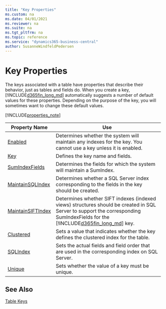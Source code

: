 ```yaml
---
title: "Key Properties"
ms.custom: na
ms.date: 04/01/2021
ms.reviewer: na
ms.suite: na
ms.tgt_pltfrm: na
ms.topic: reference
ms.service: "dynamics365-business-central"
author: SusanneWindfeldPedersen
---
```


# Key Properties

The keys associated with a table have properties that describe their behavior, just as tables and fields do. When you create a key, [!INCLUDE[d365fin_long_md](../includes/d365fin_long_md.md)] automatically suggests a number of default values for these properties. Depending on the purpose of the key, you will sometimes want to change these default values.  

[!INCLUDE[properties_note](../includes/properties_note.md)]

|Property Name|Use|  
|-------------------|---------|  
|[Enabled](devenv-enabled-property.md)|Determines whether the system will maintain any indexes for the key. You cannot use a key unless it is enabled.|  
|[Key](./devenv-properties.md)|Defines the key name and fields.|  
|[SumIndexFields](devenv-sumindexfields-property.md)|Determines the fields for which the system will maintain a SumIndex.|  
|[MaintainSQLIndex](./devenv-maintainsqlindex-property.md)|Determines whether a SQL Server index corresponding to the fields in the key should be created.|  
|[MaintainSIFTIndex](./devenv-maintainsiftindex-property.md)|Determines whether SIFT indexes (indexed views) structures should be created in SQL Server to support the corresponding SumIndexFields for the [!INCLUDE[d365fin_long_md](../includes/d365fin_long_md.md)] key.|  
|[Clustered](devenv-clustered-property.md)|Sets a value that indicates whether the key defines the clustered index for the table.|  
|[SQLIndex](./devenv-sqlindex-property.md)|Sets the actual fields and field order that are used in the corresponding index on SQL Server.|  
|[Unique](devenv-unique-property.md)|Sets whether the value of a key must be unique.| 

## See Also  

[Table Keys](../devenv-table-keys.md)